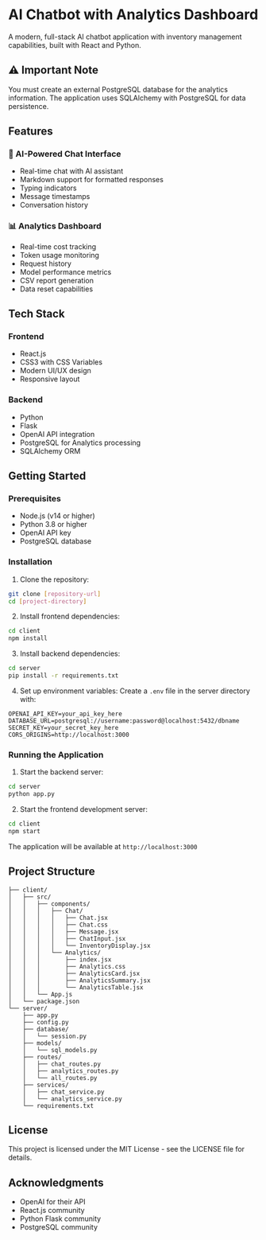 # AI Chatbot with Analytics Dashboard

A modern, full-stack AI chatbot application with inventory management capabilities, built with React and Python.

## ⚠️ Important Note
You must create an external PostgreSQL database for the analytics information. The application uses SQLAlchemy with PostgreSQL for data persistence.

## Features

### 🤖 AI-Powered Chat Interface
- Real-time chat with AI assistant
- Markdown support for formatted responses
- Typing indicators
- Message timestamps
- Conversation history

### 📊 Analytics Dashboard
- Real-time cost tracking
- Token usage monitoring
- Request history
- Model performance metrics
- CSV report generation
- Data reset capabilities

## Tech Stack

### Frontend
- React.js
- CSS3 with CSS Variables
- Modern UI/UX design
- Responsive layout

### Backend
- Python
- Flask
- OpenAI API integration
- PostgreSQL for Analytics processing
- SQLAlchemy ORM

## Getting Started

### Prerequisites
- Node.js (v14 or higher)
- Python 3.8 or higher
- OpenAI API key
- PostgreSQL database

### Installation

1. Clone the repository:
```bash
git clone [repository-url]
cd [project-directory]
```

2. Install frontend dependencies:
```bash
cd client
npm install
```

3. Install backend dependencies:
```bash
cd server
pip install -r requirements.txt
```

4. Set up environment variables:
Create a `.env` file in the server directory with:
```
OPENAI_API_KEY=your_api_key_here
DATABASE_URL=postgresql://username:password@localhost:5432/dbname
SECRET_KEY=your_secret_key_here
CORS_ORIGINS=http://localhost:3000
```

### Running the Application

1. Start the backend server:
```bash
cd server
python app.py
```

2. Start the frontend development server:
```bash
cd client
npm start
```

The application will be available at `http://localhost:3000`

## Project Structure

```
├── client/
│   ├── src/
│   │   ├── components/
│   │   │   ├── Chat/
│   │   │   │   ├── Chat.jsx
│   │   │   │   ├── Chat.css
│   │   │   │   ├── Message.jsx
│   │   │   │   ├── ChatInput.jsx
│   │   │   │   └── InventoryDisplay.jsx
│   │   │   └── Analytics/
│   │   │       ├── index.jsx
│   │   │       ├── Analytics.css
│   │   │       ├── AnalyticsCard.jsx
│   │   │       ├── AnalyticsSummary.jsx
│   │   │       └── AnalyticsTable.jsx
│   │   └── App.js
│   └── package.json
└── server/
    ├── app.py
    ├── config.py
    ├── database/
    │   └── session.py
    ├── models/
    │   └── sql_models.py
    ├── routes/
    │   ├── chat_routes.py
    │   ├── analytics_routes.py
    │   └── all_routes.py
    ├── services/
    │   ├── chat_service.py
    │   └── analytics_service.py
    └── requirements.txt
```

## License

This project is licensed under the MIT License - see the LICENSE file for details.

## Acknowledgments

- OpenAI for their API
- React.js community
- Python Flask community
- PostgreSQL community
